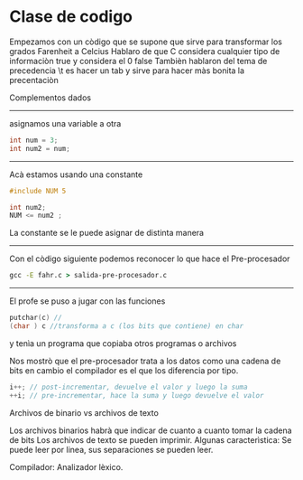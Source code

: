 # Clase de codigo

Empezamos con un còdigo que se supone que sirve para transformar los grados Farenheit a Celcius
Hablaro de que C considera cualquier tipo de informaciòn true y considera el 0 false
Tambièn hablaron del tema de precedencia
\t es hacer un tab y sirve para hacer màs bonita la precentaciòn 

Complementos dados

--- 

asignamos una variable a otra

```c
int num = 3;
int num2 = num;
```

---

Acà estamos usando una constante

```c
#include NUM 5

int num2;
NUM <= num2 ;
```

La constante se le puede asignar de distinta manera

---

Con el còdigo siguiente podemos reconocer lo que hace el Pre-procesador

```cmd
gcc -E fahr.c > salida-pre-procesador.c 
```

---

El profe se puso a jugar con las funciones

```c
putchar(c) //
(char ) c //transforma a c (los bits que contiene) en char
```

y tenìa un programa que copiaba otros programas o archivos

Nos mostrò que el pre-procesador trata a los datos como una cadena de bits en cambio el compilador es el que los diferencia por tipo.

```c
i++; // post-incrementar, devuelve el valor y luego la suma
++i; // pre-incrementar, hace la suma y luego devuelve el valor
```

Archivos de binario vs archivos de texto

Los archivos binarios habrà que indicar de cuanto a cuanto tomar la cadena de bits
Los archivos de texto se pueden imprimir. Algunas caracterìstica: Se puede leer por linea, sus separaciones se pueden leer.

Compilador: Analizador lèxico.
